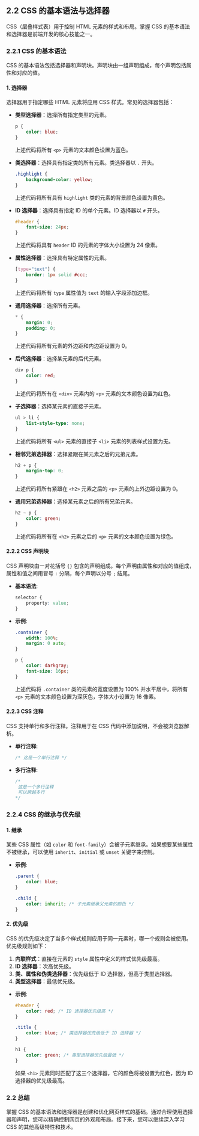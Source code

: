## 2.2 CSS 的基本语法与选择器

CSS（层叠样式表）用于控制 HTML 元素的样式和布局。掌握 CSS 的基本语法和选择器是前端开发的核心技能之一。

### 2.2.1 CSS 的基本语法

CSS 的基本语法包括选择器和声明块。声明块由一组声明组成，每个声明包括属性和对应的值。

#### **1. 选择器**

选择器用于指定哪些 HTML 元素将应用 CSS 样式。常见的选择器包括：

- **类型选择器**：选择所有指定类型的元素。
  
    ```css
    p {
        color: blue;
    }
    ```

    上述代码将所有 `<p>` 元素的文本颜色设置为蓝色。

- **类选择器**：选择具有指定类的所有元素。类选择器以 `.` 开头。

    ```css
    .highlight {
        background-color: yellow;
    }
    ```

    上述代码将所有具有 `highlight` 类的元素的背景颜色设置为黄色。

- **ID 选择器**：选择具有指定 ID 的单个元素。ID 选择器以 `#` 开头。

    ```css
    #header {
        font-size: 24px;
    }
    ```

    上述代码将具有 `header` ID 的元素的字体大小设置为 24 像素。

- **属性选择器**：选择具有特定属性的元素。

    ```css
    [type="text"] {
        border: 1px solid #ccc;
    }
    ```

    上述代码将所有 `type` 属性值为 `text` 的输入字段添加边框。

- **通用选择器**：选择所有元素。

    ```css
    * {
        margin: 0;
        padding: 0;
    }
    ```

    上述代码将所有元素的外边距和内边距设置为 0。

- **后代选择器**：选择某元素的后代元素。

    ```css
    div p {
        color: red;
    }
    ```

    上述代码将所有在 `<div>` 元素内的 `<p>` 元素的文本颜色设置为红色。

- **子选择器**：选择某元素的直接子元素。

    ```css
    ul > li {
        list-style-type: none;
    }
    ```

    上述代码将所有 `<ul>` 元素的直接子 `<li>` 元素的列表样式设置为无。

- **相邻兄弟选择器**：选择紧跟在某元素之后的兄弟元素。

    ```css
    h2 + p {
        margin-top: 0;
    }
    ```

    上述代码将所有紧跟在 `<h2>` 元素之后的 `<p>` 元素的上外边距设置为 0。

- **通用兄弟选择器**：选择某元素之后的所有兄弟元素。

    ```css
    h2 ~ p {
        color: green;
    }
    ```

    上述代码将所有在 `<h2>` 元素之后的 `<p>` 元素的文本颜色设置为绿色。

#### **2.2.2 CSS 声明块**

CSS 声明块由一对花括号 `{}` 包含的声明组成。每个声明由属性和对应的值组成，属性和值之间用冒号 `:` 分隔，每个声明以分号 `;` 结尾。

- **基本语法**:

    ```css
    selector {
        property: value;
    }
    ```

- **示例**:

    ```css
    .container {
        width: 100%;
        margin: 0 auto;
    }

    p {
        color: darkgray;
        font-size: 16px;
    }
    ```

    上述代码将 `.container` 类的元素的宽度设置为 100% 并水平居中，将所有 `<p>` 元素的文本颜色设置为深灰色，字体大小设置为 16 像素。

#### **2.2.3 CSS 注释**

CSS 支持单行和多行注释。注释用于在 CSS 代码中添加说明，不会被浏览器解析。

- **单行注释**:

    ```css
    /* 这是一个单行注释 */
    ```

- **多行注释**:

    ```css
    /*
     这是一个多行注释
     可以跨越多行
    */
    ```

### 2.2.4 CSS 的继承与优先级

#### **1. 继承**

某些 CSS 属性（如 `color` 和 `font-family`）会被子元素继承。如果想要某些属性不被继承，可以使用 `inherit`、`initial` 或 `unset` 关键字来控制。

- **示例**:

    ```css
    .parent {
        color: blue;
    }

    .child {
        color: inherit; /* 子元素继承父元素的颜色 */
    }
    ```

#### **2. 优先级**

CSS 的优先级决定了当多个样式规则应用于同一元素时，哪一个规则会被使用。优先级规则如下：

1. **内联样式**：直接在元素的 `style` 属性中定义的样式优先级最高。
2. **ID 选择器**：次高优先级。
3. **类、属性和伪类选择器**：优先级低于 ID 选择器，但高于类型选择器。
4. **类型选择器**：最低优先级。

- **示例**:

    ```css
    #header {
        color: red; /* ID 选择器优先级高 */
    }

    .title {
        color: blue; /* 类选择器优先级低于 ID 选择器 */
    }

    h1 {
        color: green; /* 类型选择器优先级最低 */
    }
    ```

    如果 `<h1>` 元素同时匹配了这三个选择器，它的颜色将被设置为红色，因为 ID 选择器的优先级最高。

### 2.2 总结

掌握 CSS 的基本语法和选择器是创建和优化网页样式的基础。通过合理使用选择器和声明，您可以精确控制网页的外观和布局。接下来，您可以继续深入学习 CSS 的其他高级特性和技术。

